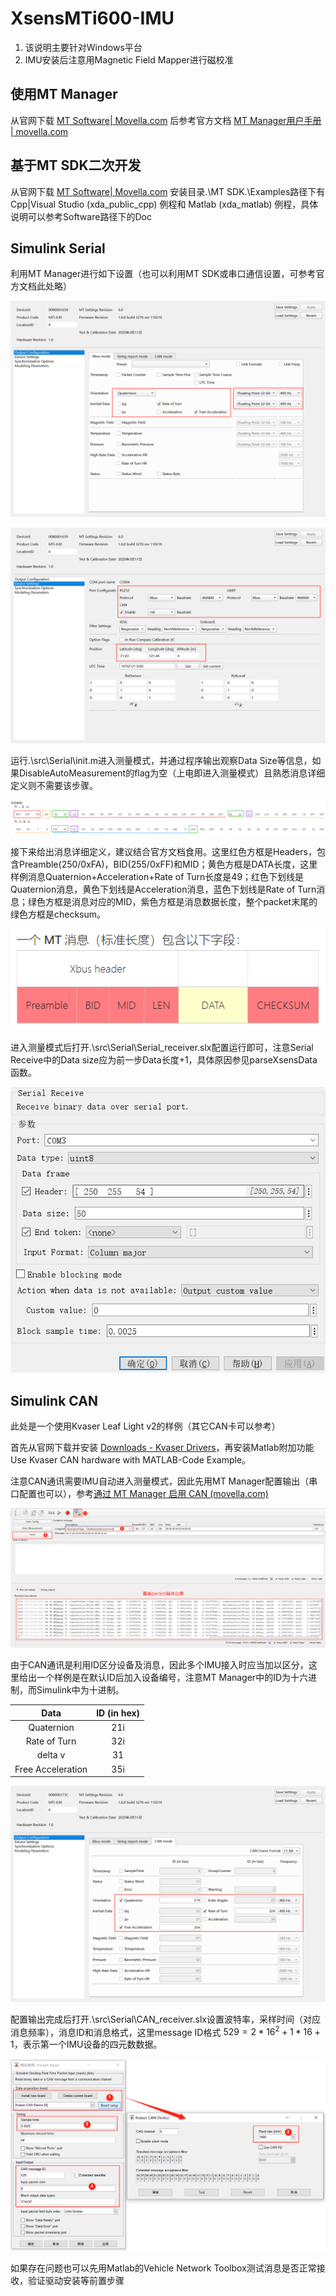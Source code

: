 # XsensMTi600-IMU

1. 该说明主要针对Windows平台
2. IMU安装后注意用Magnetic Field Mapper进行磁校准

## 使用MT Manager

从官网下载 [MT Software| Movella.com](https://www.movella.com/support/software-documentation) 后参考官方文档 [MT Manager用户手册 | movella.com](https://mtidocs.movella.com/zh-cn/mt-manager)

## 基于MT SDK二次开发

从官网下载 [MT Software| Movella.com](https://www.movella.com/support/software-documentation) 安装目录.\MT SDK.\Examples路径下有 Cpp|Visual Studio (xda_public_cpp) 例程和 Matlab (xda_matlab) 例程，具体说明可以参考Software路径下的Doc

## Simulink Serial

利用MT Manager进行如下设置（也可以利用MT SDK或串口通信设置，可参考官方文档此处略）

![Xbus mode](./img/Xbus_mode.png)

![Device Settings](./img/Device_Settings.png)

运行.\src\Serial\init.m进入测量模式，并通过程序输出观察Data Size等信息，如果DisableAutoMeasurement的flag为空（上电即进入测量模式）且熟悉消息详细定义则不需要该步骤。

![MT low level communication protocol example](./img/MT_low_level_communication_protocol_example.png)

接下来给出消息详细定义，建议结合官方文档食用。这里红色方框是Headers，包含Preamble(250/0xFA)，BID(255/0xFF)和MID；黄色方框是DATA长度，这里样例消息Quaternion+Acceleration+Rate of Turn长度是49；红色下划线是Quaternion消息，黄色下划线是Acceleration消息，蓝色下划线是Rate of Turn消息；绿色方框是消息对应的MID，紫色方框是消息数据长度，整个packet末尾的绿色方框是checksum。

![MT message (standard length)](./img/MT_message.png)

进入测量模式后打开.\src\Serial\Serial_receiver.slx配置运行即可，注意Serial Receive中的Data size应为前一步Data长度+1，具体原因参见parseXsensData函数。

![Serial Receive](./img/Serial_Receive.png)

## Simulink CAN

此处是一个使用Kvaser Leaf Light v2的样例（其它CAN卡可以参考）

首先从官网下载并安装 [Downloads - Kvaser Drivers](https://kvaser.com/download/)，再安装Matlab附加功能 Use Kvaser CAN hardware with MATLAB-Code Example。

注意CAN通讯需要IMU自动进入测量模式，因此先用MT Manager配置输出（串口配置也可以），参考[通过 MT Manager 启用 CAN (movella.com)](https://mtidocs.movella.com/zh-cn/enabling-can-through-mt-manager)

![DisableAutoMeasurement](./img/DisableAutoMeasurement.png)

由于CAN通讯是利用ID区分设备及消息，因此多个IMU接入时应当加以区分，这里给出一个样例是在默认ID后加入设备编号，注意MT Manager中的ID为十六进制，而Simulink中为十进制。

|       Data        | ID (in hex) |
| :---------------: | :---------: |
|    Quaternion     |     21i     |
|   Rate of Turn    |     32i     |
|      delta v      |     31      |
| Free Acceleration |     35i     |

![CAN mode](./img/CAN_mode.png)

配置输出完成后打开.\src\Serial\CAN_receiver.slx设置波特率，采样时间（对应消息频率），消息ID和消息格式，这里message ID格式 $529=2*16^2+1*16+1$，表示第一个IMU设备的四元数数据。

![Packet Input](./img/Packet_Input.png)

如果存在问题也可以先用Matlab的Vehicle Network Toolbox测试消息是否正常接收，验证驱动安装等前置步骤

